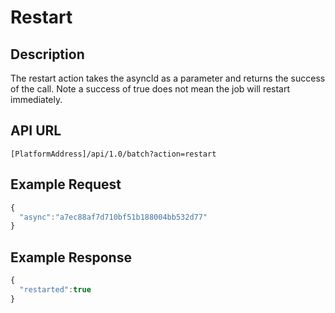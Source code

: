# Restart

## Description

The restart action takes the asyncId as a parameter and returns the success of the call. Note a success of true does not mean the job will restart immediately.

## API URL

`[PlatformAddress]/api/1.0/batch?action=restart`

## Example Request

```javascript
{
  "async":"a7ec88af7d710bf51b188004bb532d77"
}
```

## Example Response

```javascript
{
  "restarted":true
}
```

